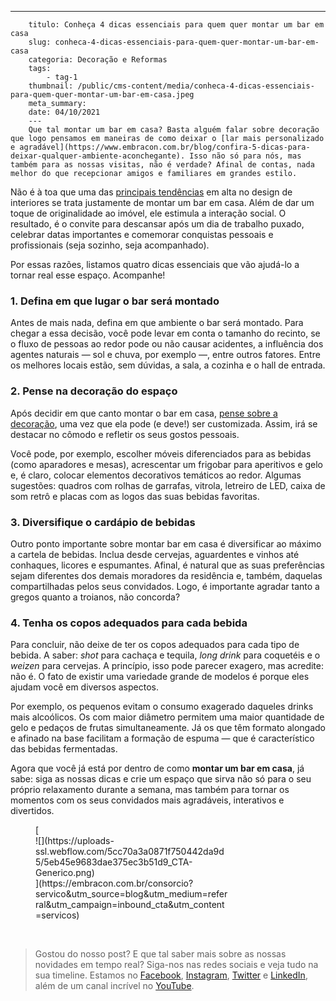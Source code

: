---
        titulo: Conheça 4 dicas essenciais para quem quer montar um bar em casa
        slug: conheca-4-dicas-essenciais-para-quem-quer-montar-um-bar-em-casa
        categoria: Decoração e Reformas
        tags:
            - tag-1
        thumbnail: /public/cms-content/media/conheca-4-dicas-essenciais-para-quem-quer-montar-um-bar-em-casa.jpeg
        meta_summary: 
        date: 04/10/2021
        ---
        Que tal montar um bar em casa? Basta alguém falar sobre decoração que logo pensamos em maneiras de como deixar o [lar mais personalizado e agradável](https://www.embracon.com.br/blog/confira-5-dicas-para-deixar-qualquer-ambiente-aconchegante). Isso não só para nós, mas também para as nossas visitas, não é verdade? Afinal de contas, nada melhor do que recepcionar amigos e familiares em grandes estilo.

Não é à toa que uma das [principais tendências](https://www.embracon.com.br/blog/vai-reformar-a-cozinha-confira-as-tendencias) em alta no design de interiores se trata justamente de montar um bar em casa. Além de dar um toque de originalidade ao imóvel, ele estimula a interação social. O resultado, é o convite para descansar após um dia de trabalho puxado, celebrar datas importantes e comemorar conquistas pessoais e profissionais (seja sozinho, seja acompanhado).

Por essas razões, listamos quatro dicas essenciais que vão ajudá-lo a tornar real esse espaço. Acompanhe!

### 1. Defina em que lugar o bar será montado

Antes de mais nada, defina em que ambiente o bar será montado. Para chegar a essa decisão, você pode levar em conta o tamanho do recinto, se o fluxo de pessoas ao redor pode ou não causar acidentes, a influência dos agentes naturais — sol e chuva, por exemplo —, entre outros fatores. Entre os melhores locais estão, sem dúvidas, a sala, a cozinha e o hall de entrada.

### 2. Pense na decoração do espaço

Após decidir em que canto montar o bar em casa, [pense sobre a decoração](https://www.embracon.com.br/blog/estilos-de-decoracao-conheca-os-principais-e-identifique-o-seu), uma vez que ela pode (e deve!) ser customizada. Assim, irá se destacar no cômodo e refletir os seus gostos pessoais.

Você pode, por exemplo, escolher móveis diferenciados para as bebidas (como aparadores e mesas), acrescentar um frigobar para aperitivos e gelo e, é claro, colocar elementos decorativos temáticos ao redor. Algumas sugestões: quadros com rolhas de garrafas, vitrola, letreiro de LED, caixa de som retrô e placas com as logos das suas bebidas favoritas.

### 3. Diversifique o cardápio de bebidas

Outro ponto importante sobre montar bar em casa é diversificar ao máximo a cartela de bebidas. Inclua desde cervejas, aguardentes e vinhos até conhaques, licores e espumantes. Afinal, é natural que as suas preferências sejam diferentes dos demais moradores da residência e, também, daquelas compartilhadas pelos seus convidados. Logo, é importante agradar tanto a gregos quanto a troianos, não concorda?

### 4. Tenha os copos adequados para cada bebida

Para concluir, não deixe de ter os copos adequados para cada tipo de bebida. A saber: *shot* para cachaça e tequila, *long drink* para coquetéis e o *weizen* para cervejas. A princípio, isso pode parecer exagero, mas acredite: não é. O fato de existir uma variedade grande de modelos é porque eles ajudam você em diversos aspectos.

Por exemplo, os pequenos evitam o consumo exagerado daqueles drinks mais alcoólicos. Os com maior diâmetro permitem uma maior quantidade de gelo e pedaços de frutas simultaneamente. Já os que têm formato alongado e afinado na base facilitam a formação de espuma — que é característico das bebidas fermentadas.

Agora que você já está por dentro de como **montar um bar em casa**, já sabe: siga as nossas dicas e crie um espaço que sirva não só para o seu próprio relaxamento durante a semana, mas também para tornar os momentos com os seus convidados mais agradáveis, interativos e divertidos.

<figure class="w-richtext-figure-type-image w-richtext-align-center" style="max-width:310px">[<div>![](https://uploads-ssl.webflow.com/5cc70a3a0871f750442da9d5/5eb45e9683dae375ec3b51d9_CTA-Generico.png)</div>](https://embracon.com.br/consorcio?servico&utm_source=blog&utm_medium=referral&utm_campaign=inbound_cta&utm_content=servicos)</figure>‍

> Gostou do nosso post? E que tal saber mais sobre as nossas novidades em tempo real? Siga-nos nas redes sociais e veja tudo na sua timeline. Estamos no [Facebook](https://www.facebook.com/embracon/), [Instagram](https://www.instagram.com/embraconoficial/), [Twitter](https://twitter.com/embracon) e [LinkedIn](https://www.linkedin.com/company/1018875/), além de um canal incrível no [YouTube](https://www.youtube.com/channel/UCL-Y0mv9zc73Iek48NLUBzQ).

‍
        
